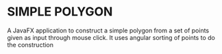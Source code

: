 # SIMPLE POLYGON

A JavaFX application to construct a simple polygon from a set of points given as input through mouse click. It uses angular sorting of points to do the construction

